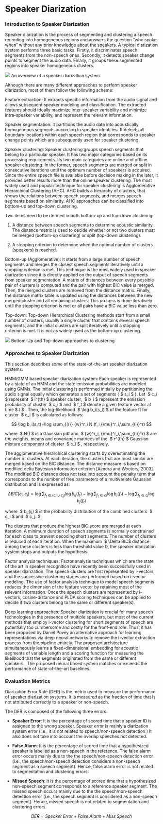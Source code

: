 # Speaker Diarization

### Introduction to Speaker Diarization

Speaker diarization is the process of segmenting and clustering a speech
recording into homogeneous regions and answers the question “who spoke
when” without any prior knowledge about the speakers. A typical
diarization system performs three basic tasks. Firstly, it discriminates
speech segments from the non-speech ones. Secondly, it detects speaker
change points to segment the audio data. Finally, it groups these
segmented regions into speaker homogeneous clusters. 

  
![](missing_picture)
An overview of a speaker diarization system.

  

Although there are many different approaches to perform speaker
diarization, most of them follow the following scheme: 

Feature extraction: It extracts specific information from the audio
signal and allows subsequent speaker modeling and classification. The
extracted features should ideally maximize inter-speaker variability and
minimize intra-speaker variability, and represent the relevant
information. 

Speaker segmentation: It partitions the audio data into acoustically
homogeneous segments according to speaker identities. It detects all
boundary locations within each speech region that corresponds to speaker
change points which are subsequently used for speaker clustering. 

Speaker clustering: Speaker clustering groups speech segments that
belong to a particular speaker. It has two major categories based on its
processing requirements. Its two main categories are online and offline
speaker clustering. In the former, speech segments are merged or split
in consecutive iterations until the optimum number of speakers is
acquired. Since the entire speech file is available before decision
making in the later, it provides better results more than the online
speaker clustering. The most widely used and popular technique for
speaker clustering is Agglomerative Hierarchical Clustering (AHC). AHC
builds a hierarchy of clusters, that shows the relations between speech
segments, and merges speech segments based on similarity. AHC approaches
can be classified into bottom-up and top-down clustering.

Two items need to be defined in both bottom-up and top-down clustering:

1. A distance between speech segments to determine acoustic similarity.
The distance metric is used to decide whether or not two clusters must
be merged (bottom-up clustering) or split (top-down clustering).

2. A stopping criterion to determine when the optimal number of
clusters (speakers) is reached.

  

Bottom-up (Agglomerative): It starts from a large number of speech
segments and merges the closest speech segments iteratively until a
stopping criterion is met. This technique is the most widely used in
speaker diarization since it is directly applied on the output of speech
segments from speaker segmentation. A matrix of distances between every
possible pair of clusters is computed and the pair with highest BIC
value is merged. Then, the merged clusters are removed from the distance
matrix. Finally, the distance matrix table is updated using the
distances between the new merged cluster and all remaining clusters.
This process is done iteratively until the stopping criterion is met or
all pairs have a BIC value less than zero.

Top-down: Top-down Hierarchical Clustering methods start from a small
number of clusters, usually a single cluster that contains several
speech segments, and the initial clusters are split iteratively until a
stopping criterion is met. It is not as widely used as the bottom-up
clustering.

  
![](missing_picture)
Bottom-Up and Top-down approaches to clustering

### Approaches to Speaker Diarization

  

This section describes some of the state-of-the-art speaker diarization
systems.

HMM/GMM based speaker diarization system: Each speaker is represented by
a state of an HMM and the state emission probabilities are modeled using
GMMs. The initial clustering is performed initially by partitioning the
audio signal equally which generates a set of segments { $ s_i $ }.
Let  $ c_i $ represent  $ i^{th} $ speaker cluster,  $ b_i $
represent the emission probability of cluster  $ c_i $ and  $ f_t
$ denote a given feature vector at time $ t $ . Then, the
log-likelihood  $ \log b_i(s_t) $ of the feature ft for cluster  $
c_i $ is calculated as follows:

$$ \log b_i(s_t)=\log \sum_{(r)} {w}^r_i N
(f_i,{\mu}^r_i,\sum_{(i)}^r) $$

  
where  $ N() $ is a Gaussian pdf and  $ {w}^r_i,
{\mu}^r_i,\sum_{(i)}^r) $ are the weights, means and covariance
matrices of the  $ r^{th} $ Gaussian mixture component of cluster 
$ c_i $ , respectively.

The agglomerative hierarchical clustering starts by overestimating the
number of clusters. At each iteration, the clusters that are most
similar are merged based on the BIC distance. The distance measure is
based on modified delta Bayesian information criterion [Ajmera and
Wooters, 2003]. The modified BIC distance does not take into account
the penalty term that corresponds to the number of free parameters of a
multivariate Gaussian distribution and is expressed as: 

$$ \Delta BIC (c_i,c_j)= \log \sum_{f_t \in ( {ci \; \cup \;
c_j})} \log b_{ij}(f_t) - \log \sum_{f_t \in ci} \log b_{i}(f_t) - \log 
\sum_{f_t \in cj} \log b_{j}(f_t) $$

where  $ b_{ij} $ is the probability distribution of the combined
clusters  $ c_i $ and  $ c_j. $

The clusters that produce the highest BIC score are merged at each
iteration. A minimum duration of speech segments is normally constrained
for each class to prevent decoding short segments. The number of
clusters is reduced at each iteration. When the maximum  $ \Delta BIC$ distance among these clusters is less than threshold value 0, the
speaker diarization system stops and outputs the hypothesis.

Factor analysis techniques: Factor analysis techniques which are the
state of the art in speaker recognition have recently been successfully
used in speaker diarization. The speech clusters are first represented
by i-vectors and the successive clustering stages are performed based on
i-vector modeling. The use of factor analysis technique to model speech
segments reduces the dimension of the feature vector by retaining most
of the relevant information. Once the speech clusters are represented by
i-vectors, cosine-distance and PLDA scoring techniques can be applied to
decide if two clusters belong to the same or different speaker(s). 

Deep learning approaches: Speaker diarization is crucial for many speech
technologies in the presence of multiple speakers, but most of the
current methods that employ i-vector clustering for short segments of
speech are potentially too cumbersome and costly for the front-end role.
Thus, it has been proposed by Daniel Povey an alternative approach for
learning representations via deep neural networks to remove the i-vector
extraction process from the pipeline entirely. The proposed architecture
simultaneously learns a fixed-dimensional embedding for acoustic
segments of variable length and a scoring function for measuring the
likelihood that the segments originated from the same or different
speakers.  The proposed neural based system matches or exceeds the
performance of state-of-the-art baselines.

### Evaluation Metrics

Diarization Error Rate (DER) is the metric used to measure the
performance of speaker diarization systems. It is measured as the
fraction of time that is not attributed correctly to a speaker or
non-speech.

The DER is composed of the following three errors:

- **Speaker Error**: It is the percentage of scored time that a speaker ID is
assigned to the wrong speaker. Speaker error is mainly a diarization
system error (i.e., it is not related to speech/non-speech detection.)
It also does not take into account the overlap speeches not detected.

- **False Alarm**: It is the percentage of scored time that a hypothesized
speaker is labelled as a non-speech in the reference. The false alarm
error occurs mainly due to the the speech/non-speech detection error
(i.e., the speech/non-speech detection considers a non-speech segment as
a speech segment). Hence, false alarm error is not related to
segmentation and clustering errors.

- **Missed Speech**: It is the percentage of scored time that a hypothesized
non-speech segment corresponds to a reference speaker segment. The
missed speech occurs mainly due to the the speech/non-speech detection
error (i.e., the speech segment is considered as a non-speech segment).
Hence, missed speech is not related to segmentation and clustering
errors.

$$ DER = Speaker \; Error + False \; Alarm + Miss \; Speech $$

  
